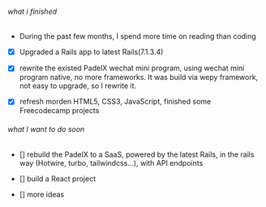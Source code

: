 ###### what i finished
  - During the past few months, I spend more time on reading than coding
  
  - [x] Upgraded a Rails app to latest Rails(7.1.3.4)
  
  - [x] rewrite the existed PadelX wechat mini program, using wechat mini program native, no more frameworks. It was build via wepy framework, not easy to upgrade, so I rewrite it.
  
  - [x] refresh morden HTML5, CSS3, JavaScript, finished some Freecodecamp projects

###### what I want to do soon
  - [] rebuild the PadelX to a SaaS, powered by the latest Rails, in the rails way (Hotwire, turbo, tailwindcss...), with API endpoints
  
  - [] build a React project
  
  - [] more ideas